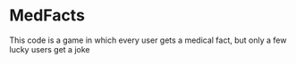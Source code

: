 # MedFacts
This code is a game in which every user gets a medical fact, but only a few lucky users get a joke 

